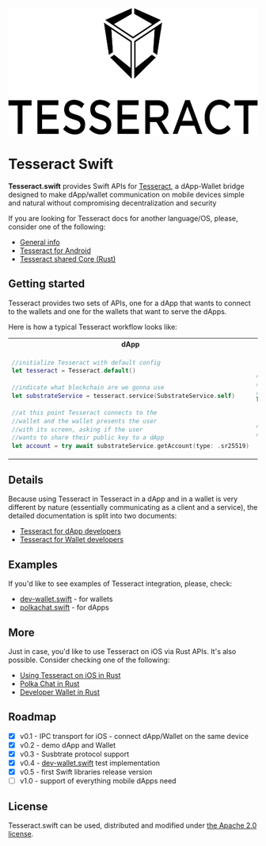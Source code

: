 <p align="center">
	<a href="http://tesseract.one/">
		<img alt="Tesseract" src ="./.github/logo.svg" height=256/>
	</a>
</p>

# Tesseract Swift

**Tesseract.swift** provides Swift APIs for [Tesseract](https://github.com/tesseract-one/), a dApp-Wallet bridge designed to make dApp/wallet communication on mobile devices simple and natural without compromising decentralization and security

If you are looking for Tesseract docs for another language/OS, please, consider one of the following:

* [General info](https://github.com/tesseract-one/)
* [Tesseract for Android](https://github.com/tesseract-one/Tesseract.android)
* [Tesseract shared Core (Rust)](https://github.com/tesseract-one/Tesseract.rs)

## Getting started

Tesseract provides two sets of APIs, one for a dApp that wants to connect to the wallets and one for the wallets that want to serve the dApps.

Here is how a typical Tesseract workflow looks like:

<table>
<tr>
<th> dApp </th>
<th> Wallet </th>
</tr>
<tr>
<td>

```swift
//initialize Tesseract with default config
let tesseract = Tesseract.default()

//indicate what blockchain are we gonna use
let substrateService = tesseract.service(SubstrateService.self)

//at this point Tesseract connects to the
//wallet and the wallet presents the user
//with its screen, asking if the user
//wants to share their public key to a dApp
let account = try await substrateService.getAccount(type: .sr25519)
```

</td>
<td>

```swift
//Inside the Wallet Tesseract serves requests
//from the dApps as long as the reference is kept alive
//save it somewhere in the Extension instance
let tesseract = Tesseract()
    .transport(IPCTransportIOS(self)) //add iOS IPC transport
    .service(MySubstrateService())
//MySubstrateService instance methods
//will be called when a dApp asks for something
```

</td>
</tr>
</table>

## Details

Because using Tesseract in Tesseract in a dApp and in a wallet is very different by nature (essentially communicating as a client and a service), the detailed documentation is split into two documents:

* [Tesseract for dApp developers](./DAPP.MD)
* [Tesseract for Wallet developers](./WALLET.MD)

## Examples

If you'd like to see examples of Tesseract integration, please, check:

* [dev-wallet.swift](https://github.com/tesseract-one/dev-wallet.swift) - for wallets
* [polkachat.swift](https://github.com/tesseract-one/polkachat.swift) - for dApps

## More

Just in case, you'd like to use Tesseract on iOS via Rust APIs. It's also possible. Consider checking one of the following:

* [Using Tesseract on iOS in Rust](./RUST.MD)
* [Polka Chat in Rust](https://github.com/tesseract-one/polkachat.rs)
* [Developer Wallet in Rust](https://github.com/tesseract-one/dev-wallet)

## Roadmap

* [x] v0.1 - IPC transport for iOS - connect dApp/Wallet on the same device
* [x] v0.2 - demo dApp and Wallet
* [x] v0.3 - Susbtrate protocol support
* [x] v0.4 - [dev-wallet.swift](https://github.com/tesseract-one/dev-wallet.swift) test implementation
* [x] v0.5 - first Swift libraries release version
* [ ] v1.0 - support of everything mobile dApps need

## License

Tesseract.swift can be used, distributed and modified under [the Apache 2.0 license](LICENSE).
